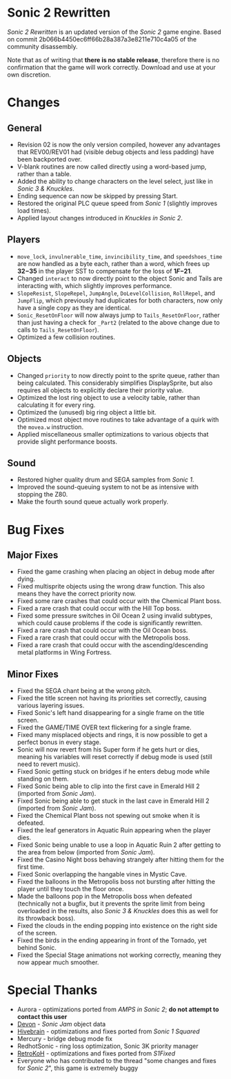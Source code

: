 # Sonic 2 Rewritten
_Sonic 2 Rewritten_ is an updated version of the _Sonic 2_ game engine. Based on commit 2b066b4450ec6ff66b28a387a3e8211e710c4a05 of the community disassembly.

Note that as of writing that **there is no stable release**, therefore there is no confirmation that the game will work correctly. Download and use at your own discretion.

# Changes
## General
* Revision 02 is now the only version compiled, however any advantages that REV00/REV01 had (visible debug objects and less padding) have been backported over.
* V-blank routines are now called directly using a word-based jump, rather than a table.
* Added the ability to change characters on the level select, just like in _Sonic 3 & Knuckles_.
* Ending sequence can now be skipped by pressing Start.
* Restored the original PLC queue speed from _Sonic 1_ (slightly improves load times).
* Applied layout changes introduced in _Knuckles in Sonic 2_.

## Players
* `move_lock`, `invulnerable_time`, `invincibility_time`, and `speedshoes_time` are now handled as a byte each, rather than a word, which frees up **$32-$35** in the player SST to compensate for the loss of **$1F-$21**.
* Changed `interact` to now directly point to the object Sonic and Tails are interacting with, which slightly improves performance.
* `SlopeResist`, `SlopeRepel`, `JumpAngle`, `DoLevelCollision`, `RollRepel`, and `JumpFlip`, which previously had duplicates for both characters, now only have a single copy as they are identical.
* `Sonic_ResetOnFloor` will now always jump to `Tails_ResetOnFloor`, rather than just having a check for `_Part2` (related to the above change due to calls to `Tails_ResetOnFloor`).
* Optimized a few collision routines.

## Objects
* Changed `priority` to now directly point to the sprite queue, rather than being calculated. This considerably simplifies DisplaySprite, but also requires all objects to explicitly declare their priority value.
* Optimized the lost ring object to use a velocity table, rather than calculating it for every ring.
* Optimized the (unused) big ring object a little bit.
* Optimized most object move routines to take advantage of a quirk with the `movea.w` instruction.
* Applied miscellaneous smaller optimizations to various objects that provide slight performance boosts.

## Sound
* Restored higher quality drum and SEGA samples from _Sonic 1_.
* Improved the sound-queuing system to not be as intensive with stopping the Z80.
* Make the fourth sound queue actually work properly.

# Bug Fixes
## Major Fixes
* Fixed the game crashing when placing an object in debug mode after dying.
* Fixed multisprite objects using the wrong draw function. This also means they have the correct priority now.
* Fixed some rare crashes that could occur with the Chemical Plant boss.
* Fixed a rare crash that could occur with the Hill Top boss.
* Fixed some pressure switches in Oil Ocean 2 using invalid subtypes, which could cause problems if the code is significantly rewritten.
* Fixed a rare crash that could occur with the Oil Ocean boss.
* Fixed a rare crash that could occur with the Metropolis boss.
* Fixed a rare crash that could occur with the ascending/descending metal platforms in Wing Fortress.

## Minor Fixes
* Fixed the SEGA chant being at the wrong pitch.
* Fixed the title screen not having its priorities set correctly, causing various layering issues.
* Fixed Sonic's left hand disappearing for a single frame on the title screen.
* Fixed the GAME/TIME OVER text flickering for a single frame.
* Fixed many misplaced objects and rings, it is now possible to get a perfect bonus in every stage.
* Sonic will now revert from his Super form if he gets hurt or dies, meaning his variables will reset correctly if debug mode is used (still need to revert music).
* Fixed Sonic getting stuck on bridges if he enters debug mode while standing on them.
* Fixed Sonic being able to clip into the first cave in Emerald Hill 2 (imported from _Sonic Jam_).
* Fixed Sonic being able to get stuck in the last cave in Emerald Hill 2 (imported from _Sonic Jam_).
* Fixed the Chemical Plant boss not spewing out smoke when it is defeated.
* Fixed the leaf generators in Aquatic Ruin appearing when the player dies.
* Fixed Sonic being unable to use a loop in Aquatic Ruin 2 after getting to the area from below (imported from _Sonic Jam_).
* Fixed the Casino Night boss behaving strangely after hitting them for the first time.
* Fixed Sonic overlapping the hangable vines in Mystic Cave.
* Fixed the balloons in the Metropolis boss not bursting after hitting the player until they touch the floor once.
* Made the balloons pop in the Metropolis boss when defeated (technically not a bugfix, but it prevents the sprite limit from being overloaded in the results, also _Sonic 3 & Knuckles_ does this as well for its throwback boss).
* Fixed the clouds in the ending popping into existence on the right side of the screen.
* Fixed the birds in the ending appearing in front of the Tornado, yet behind Sonic.
* Fixed the Special Stage animations not working correctly, meaning they now appear much smoother.

# Special Thanks
* Aurora - optimizations ported from _AMPS in Sonic 2_; **do not attempt to contact this user**
* [Devon](https://github.com/Ralakimus) - _Sonic Jam_ object data
* [Hivebrain](https://github.com/cvghivebrain/Sonic1sq) - optimizations and fixes ported from _Sonic 1 Squared_
* Mercury - bridge debug mode fix
* RedhotSonic - ring loss optimization, Sonic 3K priority manager
* [RetroKoH](https://github.com/RetroKoH/S1Fixed) - optimizations and fixes ported from _S1Fixed_
* Everyone who has contributed to the thread "some changes and fixes for _Sonic 2_", this game is extremely buggy
